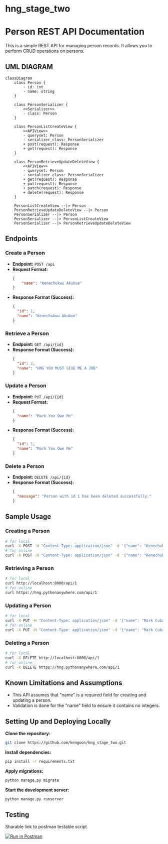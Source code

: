 # hng_stage_two
# Person REST API Documentation

This is a simple REST API for managing person records. It allows you to perform CRUD operations on persons.

## UML DIAGRAM
```mermaid
classDiagram
    class Person {
        - id: int
        - name: string
    }

    class PersonSerializer {
        <<Serializer>>
        - class: Person
    }

    class PersonListCreateView {
        <<APIView>>
        - queryset: Person
        - serializer_class: PersonSerializer
        + post(request): Response
        + get(request): Response
    }

    class PersonRetrieveUpdateDeleteView {
        <<APIView>>
        - queryset: Person
        - serializer_class: PersonSerializer
        + get(request): Response
        + put(request): Response
        + patch(request): Response
        + delete(request): Response
    }
    
    PersonListCreateView --|> Person
    PersonRetrieveUpdateDeleteView --|> Person
    PersonSerializer --|> Person
    PersonSerializer --|> PersonListCreateView
    PersonSerializer --|> PersonRetrieveUpdateDeleteView
```

## Endpoints

### Create a Person
- **Endpoint:** `POST /api`
- **Request Format:**
  ```json
  {
      "name": "Kenechukwu Akubue"
  }
  ```
- **Response Format (Success):**
  ```json
  {
    "id": 1,
    "name": "Kenechukwu Akubue"
  }
  ```

### Retrieve a Person
- **Endpoint:** `GET /api/{id}`
- **Response Format (Success):**
  ```json
  {
    "id": 2,
    "name": "HNG YOU MUST GIVE ME A JOB"
  }
  ```

### Update a Person
- **Endpoint:** `PUT /api/{id}`
- **Request Format:**
  ```json
  {
    "name": "Mark You Owe Me"
  }
  ```
- **Response Format (Success):**
  ```json
  {
    "id": 1,
    "name": "Mark You Owe Me"
  }
  ```

### Delete a Person
- **Endpoint:** `DELETE /api/{id}`
- **Response Format (Success):**
  ```json
  {
    "message": "Person with id 1 has been deleted successfully."
  }
  ```

## Sample Usage
### Creating a Person
```bash
# for local
curl -X POST -H "Content-Type: application/json" -d '{"name": "Kenechukwu Akubue"}' http://localhost:8000/api/
# for online
curl -X POST -H "Content-Type: application/json" -d '{"name": "Kenechukwu Akubue"}' https://hng.pythonanywhere.com/api/
```

### Retrieving a Person
```bash
# for local
curl http://localhost:8000/api/1
# for online
curl https://hng.pythonanywhere.com/api/1
```

### Updating a Person
```bash
# for local
curl -X PUT -H "Content-Type: application/json" -d '{"name": "Mark Cuban"}' http://localhost:8000/api/1
# for online
curl -X PUT -H "Content-Type: application/json" -d '{"name": "Mark Cuban"}' https://hng.pythonanywhere.com/api/1
```

### Deleting a Person
```bash
# for local
curl -X DELETE http://localhost:8000/api/1
# for online
curl -X DELETE https://hng.pythonanywhere.com/api/1
```

## Known Limitations and Assumptions
- This API assumes that "name" is a required field for creating and updating a person.
- Validation is done for the "name" field to ensure it contains no integers.

## Setting Up and Deploying Locally
**Clone the repository:**
```bash
git clone https://github.com/kengoon/hng_stage_two.git
```
**Install dependencies:**
```bash
pip install -r requirements.txt
```
**Apply migrations:**
```bash
python manage.py migrate
```
**Start the development server:**
```bash
python manage.py runserver
```

## Testing
Sharable link to postman testable script

[![Run in Postman](https://run.pstmn.io/button.svg)](https://app.getpostman.com/run-collection/25242424-2457cfde-dc89-4be8-9ff4-e633aa1f03ea?action=collection%2Ffork&source=rip_markdown&collection-url=entityId%3D25242424-2457cfde-dc89-4be8-9ff4-e633aa1f03ea%26entityType%3Dcollection%26workspaceId%3Dce72e59e-dddc-455f-870f-499894e7a2e9)
